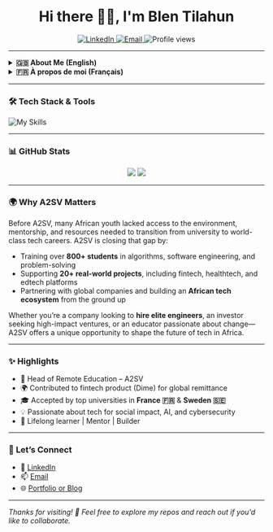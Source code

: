 <h1 align="center">Hi there 👋🏽, I'm Blen Tilahun</h1>

<p align="center">
  <a href="https://www.linkedin.com/in/your-link/">
    <img alt="LinkedIn" src="https://img.shields.io/badge/LinkedIn-Blen%20Tilahun-blue?logo=linkedin" />
  </a>
  <a href="mailto:your.email@example.com">
    <img alt="Email" src="https://img.shields.io/badge/Email-Contact%20Me-informational?logo=gmail" />
  </a>
  <img src="https://komarev.com/ghpvc/?username=your-github-username&style=flat-square&color=green" alt="Profile views" />
</p>

---

<details>
  <summary><b>🇬🇧 About Me (English)</b></summary>

👩🏽‍💻 I’m a **full-stack software engineer** with experience across backend, frontend, and cloud infrastructure. My expertise includes **AI**, **cybersecurity**, and building scalable, secure platforms.

🌍 I’ve contributed to real-world projects across **fintech**, **edtech**, and internal tools—developing in **Go, Django, React, Node.js, and PostgreSQL**, among others.

🚀 At **A2SV**, I led the **Remote Education program**, managing a team of 20+ and supporting 100+ students across 20 countries. I designed learning workflows, improved educational tools, and drove cross-team collaboration to maintain educational excellence.

💸 As part of the **Dime** project, I co-led the product strategy and backend development of a **remittance platform** serving the African diaspora—focusing on compliance, banking integrations, and user-friendly features.

🎓 I’ve been **accepted into multiple top European universities in Sweden and France** to pursue further studies in computer science, reinforcing both my academic rigor and global vision.

💡 I’m passionate about **building systems that are robust, user-centric, and socially impactful**—and mentoring others to do the same.

</details>

<details>
  <summary><b>🇫🇷 À propos de moi (Français)</b></summary>

👩🏽‍💻 Je suis une **ingénieure logicielle full-stack** avec une solide expérience en backend, frontend et infrastructure cloud. Mon expertise inclut l’**IA**, la **cybersécurité** et la conception de plateformes évolutives et sécurisées.

🌍 J’ai contribué à des projets concrets dans les secteurs de la **fintech**, de l’**edtech** et des outils internes, en utilisant **Go, Django, React, Node.js, PostgreSQL**, etc.

🚀 Chez **A2SV**, j’ai dirigé le programme d’**éducation à distance**, encadrant une équipe de 20+ personnes et soutenant 100+ étudiants dans 20 pays. J’ai structuré les processus d’apprentissage et favorisé la qualité pédagogique à grande échelle.

💸 J’ai également co-conçu **Dime**, une plateforme de **transfert d’argent** à destination de la diaspora africaine, en m’occupant du backend et de la stratégie produit.

🎓 J’ai été **admise dans plusieurs universités européennes** de renom, en **Suède et en France**, pour approfondir mes études en informatique.

💡 Je suis passionnée par la **création de systèmes utiles, robustes et à impact social**—et par le mentorat de jeunes talents tech.

</details>

---

### 🛠 Tech Stack & Tools

![My Skills](https://skillicons.dev/icons?i=go,django,react,nodejs,postgresql,python,js,ts,html,css,git,linux,azure,docker)

---

### 📊 GitHub Stats

<p align="center">
  <img src="https://github-readme-stats.vercel.app/api?username=your-github-username&show_icons=true&theme=radical" />
  <img src="https://github-readme-streak-stats.herokuapp.com/?user=your-github-username&theme=radical" />
</p>

---

### 🌍 Why A2SV Matters

Before A2SV, many African youth lacked access to the environment, mentorship, and resources needed to transition from university to world-class tech careers. A2SV is closing that gap by:

- Training over **800+ students** in algorithms, software engineering, and problem-solving  
- Supporting **20+ real-world projects**, including fintech, healthtech, and edtech platforms  
- Partnering with global companies and building an **African tech ecosystem** from the ground up  

Whether you’re a company looking to **hire elite engineers**, an investor seeking high-impact ventures, or an educator passionate about change—A2SV offers a unique opportunity to shape the future of tech in Africa.

---

### ✨ Highlights

- 💼 Head of Remote Education – A2SV  
- 🌍 Contributed to fintech product (Dime) for global remittance  
- 🎓 Accepted by top universities in **France 🇫🇷** & **Sweden 🇸🇪**  
- 💡 Passionate about tech for social impact, AI, and cybersecurity  
- 🧠 Lifelong learner | Mentor | Builder

---

### 🤝 Let’s Connect

- 💼 [LinkedIn](https://www.linkedin.com/in/your-link)  
- 📫 [Email](mailto:your.email@example.com)  
- 🌐 [Portfolio or Blog](https://your-website.com)

---

*Thanks for visiting! 🚀 Feel free to explore my repos and reach out if you'd like to collaborate.*
